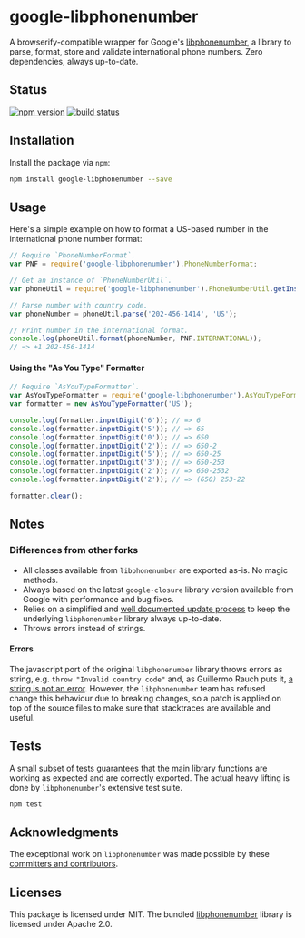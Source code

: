 # google-libphonenumber

A browserify-compatible wrapper for Google's [libphonenumber](https://code.google.com/p/libphonenumber/), a library to parse, format, store and validate international phone numbers.
Zero dependencies, always up-to-date.

## Status

[![npm version][npm-image]][npm-url]
[![build status][travis-image]][travis-url]

## Installation

Install the package via `npm`:

```sh
npm install google-libphonenumber --save
```

## Usage

Here's a simple example on how to format a US-based number in the international phone number format:

```js
// Require `PhoneNumberFormat`.
var PNF = require('google-libphonenumber').PhoneNumberFormat;

// Get an instance of `PhoneNumberUtil`.
var phoneUtil = require('google-libphonenumber').PhoneNumberUtil.getInstance();

// Parse number with country code.
var phoneNumber = phoneUtil.parse('202-456-1414', 'US');

// Print number in the international format.
console.log(phoneUtil.format(phoneNumber, PNF.INTERNATIONAL));
// => +1 202-456-1414
```

#### Using the "As You Type" Formatter

```js
// Require `AsYouTypeFormatter`.
var AsYouTypeFormatter = require('google-libphonenumber').AsYouTypeFormatter;
var formatter = new AsYouTypeFormatter('US');

console.log(formatter.inputDigit('6')); // => 6
console.log(formatter.inputDigit('5')); // => 65
console.log(formatter.inputDigit('0')); // => 650
console.log(formatter.inputDigit('2')); // => 650-2
console.log(formatter.inputDigit('5')); // => 650-25
console.log(formatter.inputDigit('3')); // => 650-253
console.log(formatter.inputDigit('2')); // => 650-2532
console.log(formatter.inputDigit('2')); // => (650) 253-22

formatter.clear();
```

## Notes

### Differences from other forks

* All classes available from `libphonenumber` are exported as-is. No magic methods.
* Always based on the latest `google-closure` library version available from Google with performance and bug fixes.
* Relies on a simplified and [well documented update process](https://github.com/seegno/google-libphonenumber/blob/master/bin/update.sh) to keep the underlying `libphonenumber` library always up-to-date.
* Throws errors instead of strings.

#### Errors

The javascript port of the original `libphonenumber` library throws errors as string, e.g. `throw "Invalid country code"` and, as Guillermo Rauch puts it, [a string is not an error](http://www.devthought.com/2011/12/22/a-string-is-not-an-error/). However, the `libphonenumber` team has refused change this behaviour due to breaking changes, so a patch is applied on top of the source files to make sure that stacktraces are available and useful.

## Tests

A small subset of tests guarantees that the main library functions are working as expected and are correctly exported. The actual heavy lifting is done by `libphonenumber`'s extensive test suite.

```sh
npm test
```

## Acknowledgments

The exceptional work on `libphonenumber` was made possible by these [committers and contributors](https://github.com/googlei18n/libphonenumber/graphs/contributors).

## Licenses

This package is licensed under MIT. The bundled [libphonenumber](https://github.com/googlei18n/libphonenumber/blob/master/LICENSE) library is licensed under Apache 2.0.

[npm-image]: https://img.shields.io/npm/v/google-libphonenumber.svg?style=flat-square
[npm-url]: https://npmjs.org/package/google-libphonenumber
[travis-image]: https://img.shields.io/travis/seegno/google-libphonenumber.svg?style=flat-square
[travis-url]: https://travis-ci.org/seegno/google-libphonenumber
